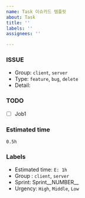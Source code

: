 ```yaml
---
name: Task 이슈카드 템플릿
about: Task
title: ''
labels: ''
assignees: ''

---
```


### ISSUE
- Group: `client`, `server`
- Type: `feature`, `bug`, `delete`
- Detail: 

### TODO
- [ ] Job1

### Estimated time

`0.5h`

### Labels
- Estimated time: `E: 1h`
- Group : `client`, `server`
- Sprint: Sprint__NUMBER__
- Urgency: `High`, `Middle`, `Low`
